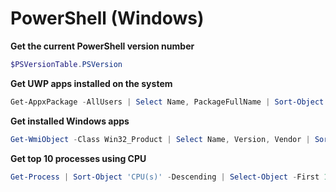 # PowerShell (Windows)

**Get the current PowerShell version number**

```PowerShell
$PSVersionTable.PSVersion
```

**Get UWP apps installed on the system**
    
```PowerShell
Get-AppxPackage -AllUsers | Select Name, PackageFullName | Sort-Object Name
```

**Get installed Windows apps**

```PowerShell
Get-WmiObject -Class Win32_Product | Select Name, Version, Vendor | Sort-Object Name
```

**Get top 10 processes using CPU**

```PowerShell
Get-Process | Sort-Object 'CPU(s)' -Descending | Select-Object -First 10
```